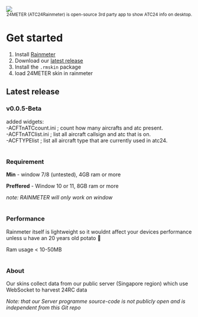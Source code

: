 <img src="https://cdn.discordapp.com/attachments/1370369618341789779/1407729581078876331/Untitled20_20250820221434.png?ex=68a729d6&is=68a5d856&hm=de2b1f59ffd767e39b15f6ebef9c2f19eaf61b8de9ede887d734e3a67f4d6e8e&"  />

<div align="center"> <sub>
24METER (ATC24Rainmeter) is open-source 3rd party app to show ATC24 info on desktop.
</sub> </div>

# Get started

1. Install [Rainmeter](https://www.rainmeter.net/)
2. Download our [latest release](https://github.com/JAM-clocking/ATC24Rainmeter/releases)
3. Install the `.rmskin` package
4. load 24METER skin in rainmeter

## Latest release <br>
### v0.0.5-Beta

added widgets:<br>
-ACFTnATCcount.ini ; count how many aircrafts and atc present.<br>
-ACFTnATClist.ini ; list all aircraft callsign and atc that is on.<br>
-ACFTYPElist ; list all aircraft type that are currently used in atc24.

#

### Requirement

**Min** - window 7/8 (untested), 4GB ram or more

**Preffered** - Window 10 or 11, 8GB ram or more

_note: RAINMETER will only work on window_
#

### Performance

Rainmeter itself is lightweight so it wouldnt affect your devices performance unless u have an 20 years old potato 🥔 

Ram usage < 10-50MB

#

### About

Our skins collect data from our public server (Singapore region) which use WebSocket to harvest 24RC data

_Note: that our Server programme source-code is not publicly open and is independent from this Git repo_
